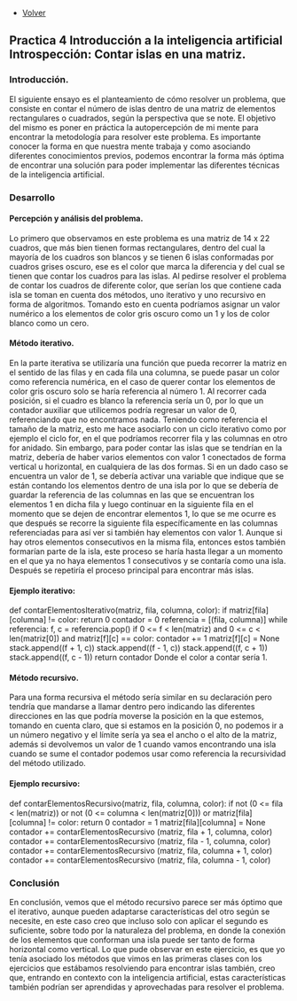 - [Volver](README.md)

## Practica 4 Introducción a la inteligencia artificial Introspección: Contar islas en una matriz.

### Introducción. 
El siguiente ensayo es el planteamiento de cómo resolver un problema, que consiste en contar el número de islas dentro de una matriz de elementos rectangulares o cuadrados, según la perspectiva que se note. El objetivo del mismo es poner en práctica la autopercepción de mi mente para encontrar la metodología para resolver este problema.
Es importante conocer la forma en que nuestra mente trabaja y como asociando diferentes conocimientos previos, podemos encontrar la forma más óptima de encontrar una solución para poder implementar las diferentes técnicas de la inteligencia artificial.

### Desarrollo 
#### Percepción y análisis del problema. 
Lo primero que observamos en este problema es una matriz de 14 x 22 cuadros, que más bien tienen formas rectangulares, dentro del cual la mayoría de los cuadros son blancos y se tienen 6 islas conformadas por cuadros grises oscuro, ese es el color que marca la diferencia y del cual se tienen que contar los cuadros para las islas. 
Al pedirse resolver el problema de contar los cuadros de diferente color, que serían los que contiene cada isla se toman en cuenta dos métodos, uno iterativo y uno recursivo en forma de algoritmos. Tomando esto en cuenta podríamos asignar un valor numérico a los elementos de color gris oscuro como un 1 y los de color blanco como un cero. 

#### Método iterativo. 
En la parte iterativa se utilizaría una función que pueda recorrer la matriz en el sentido de las filas y en cada fila una columna, se puede pasar un color como referencia numérica, en el caso de querer contar los elementos de color gris oscuro solo se haría referencia al número 1. Al recorrer cada posición, si el cuadro es blanco la referencia sería un 0, por lo que un contador auxiliar que utilicemos podría regresar un valor de 0, referenciando que no encontramos nada. 
Teniendo como referencia el tamaño de la matriz, esto me hace asociarlo con un ciclo iterativo como por ejemplo el ciclo for, en el que podríamos recorrer fila y las columnas en otro for anidado. Sin embargo, para poder contar las islas que se tendrían en la matriz, debería de haber varios elementos con valor 1 conectados de forma vertical u horizontal, en cualquiera de las dos formas. Si en un dado caso se encuentra un valor de 1, se debería activar una variable que indique que se están contando los elementos dentro de una isla por lo que se debería de guardar la referencia de las columnas en las que se encuentran los elementos  1 en dicha fila y luego continuar en la siguiente fila en el momento que se dejen de encontrar elementos 1, lo que se me ocurre es que después se recorre la siguiente fila específicamente en las columnas referenciadas para así ver si también hay elementos con valor 1. Aunque si hay otros elementos consecutivos en la misma fila, entonces estos también formarían parte de la isla, este proceso se haría hasta llegar a un momento en el que ya no haya elementos 1 consecutivos y se contaría como una isla. Después se repetiría el proceso principal para encontrar más islas. 

#### Ejemplo iterativo: 
def contarElementosIterativo(matriz, fila, columna, color):
	if matriz[fila][columna] != color:
        		return 0
	contador = 0
	referencia = [(fila, columna)]
 	while referencia:
      		  f, c = referencia.pop()
if 0 <= f < len(matriz) and 0 <= c < len(matriz[0]) and matriz[f][c] == color:
            contador += 1
            matriz[f][c] = None  
            stack.append((f + 1, c))
            stack.append((f - 1, c))
            stack.append((f, c + 1))
            stack.append((f, c - 1))
    return contador
Donde el color a contar sería 1.

#### Método recursivo. 
Para una forma recursiva el método sería similar en su declaración pero tendría que mandarse a llamar dentro pero indicando las diferentes direcciones en las que podría moverse la posición en la que estemos, tomando en cuenta claro, que si estamos en la posición 0, no podemos ir a un número negativo y el límite sería ya sea el ancho o el alto de la matriz, además si devolvemos un valor de 1 cuando vamos encontrando una isla cuando se sume el contador podemos usar como referencia la recursividad del método utilizado. 

#### Ejemplo recursivo: 
def contarElementosRecursivo(matriz, fila, columna, color):
if not (0 <= fila < len(matriz)) or not (0 <= columna < len(matriz[0])) or matriz[fila][columna] != color:
        		return 0
	contador = 1
	matriz[fila][columna] = None
contador += contarElementosRecursivo (matriz, fila + 1, columna, color)
    	contador += contarElementosRecursivo (matriz, fila - 1, columna, color)
    	contador += contarElementosRecursivo (matriz, fila, columna + 1, color)
    	contador += contarElementosRecursivo (matriz, fila, columna - 1, color)

### Conclusión 
En conclusión, vemos que el método recursivo parece ser más óptimo que el iterativo, aunque pueden adaptarse características del otro según se necesite, en este caso creo que incluso solo con aplicar el segundo es suficiente, sobre todo por la naturaleza del problema, en donde la conexión de los elementos que conforman una isla puede ser tanto de forma horizontal como vertical. 
Lo que pude observar en este ejercicio, es que yo tenía asociado los métodos que vimos en las primeras clases con los ejercicios que estábamos resolviendo para encontrar islas también, creo que, entrando en contexto con la inteligencia artificial, estas características también podrían ser aprendidas y aprovechadas para resolver el problema. 



